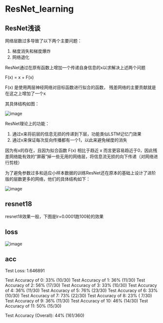 # ResNet_learning

## ResNet浅谈
网络层数过多导致了以下两个主要问题：

1. 梯度消失和梯度爆炸
2. 网络退化

ResNet通过在原有函数上增加一个传递自身信息的x以求解决上述两个问题

F(x) = x + F(x)

F(x) 是使用两层神经网络对目标函数进行拟合的函数， 残差网络的主要贡献就是在这之上增加了一个x

其具体结构如图：

![image](https://user-images.githubusercontent.com/40969794/125481285-410923e3-3a30-43ee-b2d5-988a9ee497e9.png)

ResNet理论上的功能：
1. 通过x来将前层的信息无损的传递到下层，功能类似LSTM记忆门效果
2. 通过x来保证每次反向传播都有一个1，以此来避免梯度的消失

因为有x的存在，且因为拟合函数 F(x) 相比于趋近 x 而言更容易趋近于0，因此残差网络能有效的“屏蔽”掉一些无用的网络层，将信息流无损的向下传递（对网络进行剪枝）
  
为了避免参数过多和适应小样本数据的训练ResNet还在原本的基础上设计了进阶版的层数更多的网络，他们的具体结构如下：
  
![image](https://user-images.githubusercontent.com/40969794/125482497-4f748f11-30ba-4fa0-b801-62ba7a645388.png)


## resnet18
resnet18效果一般，下图是lr=0.0001跑100轮的效果

loss
---

![image](https://user-images.githubusercontent.com/40969794/125669324-29e21f26-dffd-462e-8f7f-2f1402f0b47b.png)

acc
---

Test Loss: 1.646891

Test Accuracy of     0: 33% (10/30)
Test Accuracy of     1: 36% (11/30)
Test Accuracy of     2: 56% (17/30)
Test Accuracy of     3: 33% (10/30)
Test Accuracy of     4: 36% (11/30)
Test Accuracy of     5: 76% (23/30)
Test Accuracy of     6: 33% (10/30)
Test Accuracy of     7: 73% (22/30)
Test Accuracy of     8: 23% ( 7/30)
Test Accuracy of     9: 36% (11/30)
Test Accuracy of    10: 46% (14/30)
Test Accuracy of    11: 50% (15/30)

Test Accuracy (Overall): 44% (161/360)




